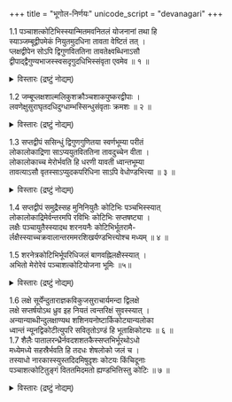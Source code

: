 +++
title = "भूगोल-निर्णयः"
unicode_script = "devanagari"
+++

1.1	पञ्चाशत्कोटिभिस्स्यान्मितमवनितलं योजनानां तथा हि  
स्याञ्जम्बूद्वीपमेकं नियुतमुदधिना तावता वेष्टितं तत् ।  
प्लक्षद्वीपेन सोऽपि द्विगुणविततिना तावतेक्ष्वब्धिनाऽसौ  
द्वीपाद्द्वैगुण्यभाजस्स्वसदृगुदधिभिस्संवृता एवमेव ॥ १ ॥  

<details><summary>विस्तारः (द्रष्टुं नोद्यम्)</summary>

व्या ॥ (पञ्चाशत्कोटिभिस्स्या)दिति । तत्र कटाहभित्तिः कोटियोजनमाना, अण्डकटाहान्तरविवरं पञ्चाशत्कोटियोजनोच्छ्रितं, पञ्चाशत्कोटिविस्तीर्णं च ।
तत्र भूर्भुवस्सुवर्महर्जनस्तपस्सत्याख्यानि सप्त भुवनानि ।
तत्र पञ्चाशत्कोटिविस्तीर्णा भूमिः । तथाहि - जम्बूद्वीपं लक्षयोजनविस्तीर्णम् ।
तच्च नववर्षविभागयुक्तम्, तानि भारत-किंपुरुष-हरिवर्षे-लावृत-रम्यक-हिरण्व-त्कुरु-भद्राश्व-केतुमाल-नामकानि । वर्षपर्वताश्च - हिमवद्धेमकूटनिषधनीलश्वेतशृङ्गिमाल्यवद्गन्धमादनाख्या अष्टौ ।
तत्र हिमवद्धेमकूटनिषधा मेरोर्दक्षिणपर्वताः; नीलश्वेतशृङ्गिण उत्तरपर्वताः, माल्यवान् प्राचीनः; गन्धमादनस्तु पश्चिम इति ॥
तत्र माल्यवद्गन्धमादनव्यतिरिक्ताः षट् पर्वताः द्विसहस्रयोजनोच्छ्राया द्विसहस्रयोजनविस्ताराश्च;
माल्यवद्गन्धमादनौ त्वेकसहस्रयोजनोच्छ्रायौ तावद्विस्तारिणौ च;
पूर्वे पट्पर्वता आपूर्वपश्चिमसमुद्रायाताः, तत्र मध्यौ नीलनिषधौ लक्षयोजनायातौ, हेमकूटश्वेतौ तु नवतिसहस्रायातौ, हिमवच्छृङ्गिणौ त्वशीतिसहस्रायातौ, जम्बूद्वीपस्य परिमण्डलत्वादेवं परिमाणोपचयः,
माल्यवद्गन्धमादनौ तु आनीलनिषधायातौ, चतुस्त्रिंशत्सहस्रयोजनोन्नतौ,
वर्षेष्वपि भारतकिंपुरुषहरिवर्षाणि मेरोर्दक्षिणानि, रम्यकहिरण्वत्कुरुवर्षाणि मेरोरुत्तराणि; भद्राश्ववर्षं प्राचीनम्; केतुमालवर्षं पश्चिमम्; मध्यमं त्विलावृतवर्षम् । तस्य च मध्ये मेरुश्चतुरशीति(सहस्र)योजनोच्छ्रायः, अधः षोडशसहस्रयोजनो निमग्नः, षोडशसहस्रयोजनविस्तीर्णः, उपरि द्वात्रिंशत्सहस्रयोजनविस्तीर्णः, भूपद्मस्य मेरुः कर्णिकाकारः ।
मेरोश्चतुर्दिशं नवसहस्रयोजनविस्तारः, स च षोडशसहस्रयोजनविस्तार इति । इलावृतं सर्वतश्चतुस्त्रिंशत्सहस्रयोजना, नीलनिषधान्तं तु चतुस्त्रिंशत्सहस्रयोजनानि, अन्यानि षड्वर्षाणि प्रत्येकं नवसहस्रयोजनविस्तृतानि । दक्षिणोत्तरं प्राक्पश्चिमविस्तृतं भद्राश्ववर्षम् ।
माल्यवत्समुद्रान्तं द्वात्रिंशत्सहस्रयोजनविस्तृतम् । आनीलनिषधान्तं चतुस्त्रिंशत्सहस्रयोजनविस्तृतम् । गन्धमादनसमुद्रान्तं तु द्वात्रिंशत्सहस्रयोजनानि, आनीलनिषधान्तं तु चतुस्त्रिंशत्सहस्रयोजनानि, अन्यानि षड्वर्षाणि प्रत्येकं नवसहस्रयोजनविस्तृतानि, दक्षिणोत्तरं प्राक्पश्चिमं त्वासमुद्रान्तानीति विवेकः ।
एवं जम्बूद्वीपस्य प्राक्पश्चिमं भद्राश्वकेतुमालयोश्चतुष्षष्टिसहस्रयोजनत्वादिलावृतस्य चतुस्त्रिंशत्सहस्रयोजनत्वा-
न्माल्यवद्गन्धमादनयोश्चतुस्सहस्रयोजनत्वाच्च लक्षयोजनत्वं सिद्धम् । दक्षिणोत्तरमपीलावृतस्य चतुस्त्रिंशत्सहस्रयोजनत्वादन्येषां षण्णां वर्षाणां चतुःपञ्चाशत्सहस्रयोजनत्वात् षण्णां पर्वतानां द्वादशसहस्रयोजनत्वाच्च लक्षयोजनविस्तीर्णेन लवणसमुद्रेण वेष्टितम् । सोऽपि समुद्रो द्विलक्षयोजनविस्तृतेन प्लक्षद्वीपेन परिवेष्टितः । प्लक्षद्वीपोऽपि तावत्प्रमाणेनेक्षुसमुद्रेण परिवेष्टितः । एवमेव शाल्मलिकुशक्रौञ्चशाकपुष्करद्वीपा उत्तरोत्तरं पूर्वस्मात् द्विगुणप्रमाणा द्रष्टव्याः ॥१॥
</details>



1.2	जम्बूप्लक्षशाल्मलिकुशक्रौञ्चशाकपुष्करद्वीपाः ।  
लवणेक्षुसुराघृतदधिदुग्धाम्भस्सिन्धुसंवृताः क्रमशः ॥ २ ॥  

<details><summary>विस्तारः (द्रष्टुं नोद्यम्)</summary>

व्या ॥ सुरासर्पिर्दधिदुग्धशुद्धजलसमुद्राश्च तत्तद्द्वीपप्रमाणा एवावगन्तव्याः ॥
तत्र प्लक्षादीनां पञ्चानां द्वीपानामुभयतस्समुद्रान्तायातैः सप्तकुलपर्वतैः सप्तवर्षाणि द्रष्टव्यानि । पुष्करद्वीपस्तु मध्ये
वलयाकारः पञ्चाशत्सहस्रयोजनोच्छ्रायः, तावद्विस्तृतेन मानसोत्तरपर्वतेन वर्षद्वयविभागयुक्तः । एवं मेरोरेकतः सप्तानां
समुद्राणां सप्तविंशतिलक्षोत्तरकोटियोजनविस्तृतत्वाद् द्वीपानां पञ्चानां च पञ्चाशत्सहस्रषड्विंशतिलक्षोत्तरकोटियोजन-विस्तृतत्वात् । स्वादूदकसमुद्रात् परवेलान्तं सपञ्चाशत्सहस्रत्रिपञ्चाशल्लक्षोत्तरकोटिद्वययोजनपरिमितत्वं द्रष्टव्यम् ।
एवं च सति समुद्राणां सप्तद्वीपानामायामप्रमाणेन सप्तलक्षोत्तरपञ्चकोटिपरिमितत्वमवगन्तव्यम् ॥ २ ॥
</details>



1.3	सप्तद्वीपं ससिन्धुं द्विगुणगुणितया स्वर्णभूम्या परीतं  
लोकालोकाद्रिणा साऽप्ययुतविततिना तावदुच्चेन वीता ।  
लोकालोकाच्च मेरोर्भवति हि धरणी यावती ध्वान्तभूम्या  
तावत्याऽसौ वृतस्साऽप्युदकपरिधिना साऽपि वेधोण्डभित्त्या ॥ ३ ॥  

<details><summary>विस्तारः (द्रष्टुं नोद्यम्)</summary>

व्या ॥ एतच्च समुद्रं सप्तद्वीपं स्वद्विगुणप्रमाणया काञ्चनभूम्या वृतम् । सा च लोकालोकपर्वतेन योजनायुतोच्छ्रायेण तावद्विस्तारिणा च सर्वतः परिवेष्टिता । एवं च मेरोरेकतो लोकालोकान्तं सपञ्चाशत्सहस्रसप्तषष्टिलक्षोत्तरद्वादशकोटि-
परिमितत्वं सिद्धम् । लोकालोकोऽपि मेरोरालोकालोकान्तं यावत्प्रमाणा भूस्तावत्प्रमाणयैव तमोभूम्या समावृतः ततः परं
अण्डकटाह इति ॥
एवं च मेरोरेकतोऽण्डकटाहान्तं पञ्चत्रिंशल्लक्षोत्तरपञ्चविंशतिकोटियोजनानि भवन्ति । तत्र पञ्चत्रिंशल्लक्षयोजनपरि
मितं गर्भोदकम्; अन्यत्तु पञ्चविंशति कोटियोजनपरिमितं भूमण्डलमिति । एव मेरोश्चतुर्दिशं द्रष्टव्यमिति पञ्चाशत्कोटि
विस्तीर्णा भूमिः ॥
एवं भूमण्डलादूर्ध्वं चाधश्च सर्वत्राण्डकटाहः, तद्विवरस्य पञ्चाशत्कोटीविस्तीर्णत्वमवबोद्धव्यम् ॥ ३ ॥
</details>



1.4	सप्तद्वीपं समुद्रैस्सह मुनिनियुतैः कोटिभिः पञ्चभिस्स्यात्  
लोकालोकाद्रिमेर्वन्तरमपि रविभिः कोटिभिः सप्तषष्ट्या ।  
लक्षैः पञ्चायुतैस्स्यादथ शरनयनैः कोटिभिर्भूतरामै-  
र्लक्षैस्स्याच्चक्रवालान्तरममरशिखर्यण्डभित्त्योश्च मध्यम् ॥ ४ ॥  



1.5	शरनेत्रकोटिभिर्भूपरिधिजलं बाणवह्निलक्षैस्स्यात् ।  
अभितो मेरोरेवं पञ्चाशत्कोटियोजना भूमिः ॥५॥  


<details><summary>विस्तारः (द्रष्टुं नोद्यम्)</summary>

व्या ॥ एषा च भूमिस्सप्ततिसहस्रयोजनोच्छ्राया, अस्या भूमेः विवररूपाणि अतल वितल नितल गभस्तिमन्महातल सुतल-
पातालानि सप्त प्रत्येकं नवनवसहस्रयोजनोच्छ्रायाणि । मध्येमध्ये भूमण्डलादधश्च प्रत्येकं एकसहस्रयोजनोच्छ्रायत्वं
भुवः; एतस्या भुवोऽधस्ताच्छेषलोकः । तत अधस्ताद्गर्भोदकं नरकाश्च । एतत्किञ्चिन्न्यून द्विलक्षोन पञ्चविंशतिकोटियोजनोच्छ्रायम् ॥ एतच्च
'सूर्याण्डगोलयोर्मध्ये कोट्यस्स्युः पञ्चविंशतिः ।' इति श्रीभागवत(5.20.43)श्लोकमर्यादया एवं परिमाणमवसेयम् ॥४-५॥
</details>



1.6	लक्षे सूर्येंन्दुताराज्ञकविकुजसुराचार्यमन्दा द्विलक्षे  
लक्षे सप्तर्षयोऽथ ध्रुव इह नियतं त्वन्तरिक्षं सुवस्स्यात् ।  
अन्यान्याब्धीन्दुलक्षाण्यथ शशिनयनोष्टार्किकोट्यान्यलोका  
ध्वान्तं न्यूनद्विकोटीत्युपरि सवितृतोऽण्डं हि भूताक्षिकोट्यः ॥ ६ ॥  
1.7	शैलैः पातालरन्ध्रैर्नवदशशतकैस्सप्तभिर्भूरथोऽधो  
मध्येमध्ये सहस्रैर्भवति हि तदधः शेषलोको जलं च ।  
तस्याधो नारकास्स्युस्तदिदमिषुदृशः कोटयः किंचिदूनाः  
पञ्चाशत्कोटितुङ्गं विततमिदमतो ह्यण्डभित्तिस्तु कोटिः ॥ ७ ॥

<details><summary>विस्तारः (द्रष्टुं नोद्यम्)</summary>

व्या ॥ भूमेरुपरि लक्षयोजने सूर्यमण्डलावस्थानात् भूमण्डलस्य सप्ततिसहस्रयोजनोच्छ्रितत्वादवशिष्टानां सर्वेषां भुवनानां भूमेरोरध एव द्रष्टव्यत्वात्, भूमेरुपरिष्टात् लक्षयोजने सूर्यमण्डलम् । एतच्च भुवर्लोक इति गीयते । सूर्यस्योपरि लक्षयोजने चन्द्रमण्डलम् । तदुपरि लक्षयोजने नक्षत्रमण्डलम् । ततो द्विलक्षयोजने बुधः । ततो द्विलक्षे शुक्रः । तदुपरि लक्षद्वयेऽङ्गारकः । तत उपरि लक्षद्वये बृहस्पतिः । ततो द्विलक्षे शनिः । शनेरुपरि लक्षयोजने सप्तर्षिमण्डलम्, सप्तर्षिमण्डलस्योपरिष्टाल्लक्षे ज्योतिश्चक्राधारभूतो ध्रुवः, एवं सवितृमण्डलस्योपरि ध्रुवपर्यन्तं चतुर्दशलक्षोत्सेधः स्वर्लोकः ॥

सप्तर्षिमण्डलस्य ऊर्ध्वं ध्रुवमण्डलपर्यन्तं कश्चिद्विष्णुलोकः । ध्रुवमण्डलस्योपरि महर्लोकः कोटियोजनोत्सेधः ।
ततो जनलोको द्विकोटियोजनोच्छ्रायः, तपोलोकोऽष्टकोटियोजनोच्छ्रायः । सत्यलोकस्तु द्वादशकोटियोजनोच्छ्रायः ।
एवं ध्रुवादुपरि सत्यलोकोर्ध्वसीमान्तं त्रयोविंशतिकोटियोजनानि भवन्ति । तत उपरि किञ्चिदूनकोटिद्वययोजनं तमः;
ततः परमण्डकटाह इति । एवं सूर्याण्डगोलकटाहयोर्मध्ये पञ्चविंशतिकोटियोजनत्वम् ऊर्द्ध्वमधश्चेत्यण्डकटाहान्तरविवरोच्छ्रायस्य पञ्चाशत्कोटियोजनत्वं सिद्धम् ॥६-७॥
</details>


